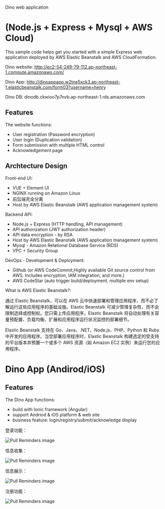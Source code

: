 Dino web application

(Node.js + Express + Mysql + AWS Cloud)
==================================================

This sample code helps get you started with a simple Express web application
deployed by AWS Elastic Beanstalk and AWS CloudFormation.

Dino website: http://ec2-54-249-79-112.ap-northeast-1.compute.amazonaws.com/

Dino App: http://dinoappapp.w2tne5xck3.ap-northeast-1.elasticbeanstalk.com/form03?username=henry

Dino DB: dinodb.ckwioo7p7nvb.ap-northeast-1.rds.amazonaws.com

Features
-----------

The website functions:

* User registration (Password encryption)
* User login (Duplication validation)
* Form submission with multiple HTML control
* Acknowledgement page

Archtecture Design
-----------

Front-end UI:

* VUE + Element UI
* NGINX running on Amazon Linux
* 前后端完全分离
* Host by AWS Elastic Beanstalk (AWS application management system)
  
Backend API:

* Node.js + Express (HTTP handling, API management)
* API authorization (JWT authorization header)
* API data encryption - by RSA
* Host by AWS Elastic Beanstalk (AWS application management system)
* Mysql - Amazon Relational Database Service (RDS)
* VPC + Security Group

DevOps - Development & Deployment:

* Github (or AWS CodeCommit,Highly available Git source control from AWS. Includes encryption, IAM integration, and more.)
* AWS CodeStar (auto trigger build/deployment, multiple env setup)

What is AWS Elastic Beanstalk?:

通过 Elastic Beanstalk，可以在 AWS 云中快速部署和管理应用程序，而不必了解运行这些应用程序的基础设施。Elastic Beanstalk 可减少管理复杂性，而不会限制选择或控制权。您只需上传应用程序，Elastic Beanstalk 将自动处理有关容量预配置、负载均衡、扩展和应用程序运行状况监控的部署细节。

Elastic Beanstalk 支持在 Go、Java、.NET、Node.js、PHP、Python 和 Ruby 中开发的应用程序。当您部署应用程序时，Elastic Beanstalk 构建选定的受支持的平台版本并预置一个或多个 AWS 资源（如 Amazon EC2 实例）来运行您的应用程序。

# Dino App (Andirod/iOS)

Features
-----------

The Dino App functions:

* build with Ionic framework (Angular)
* support Andriod & iOS platform & web site
* business feature: login/registry/submit/acknowledge display


登录功能：

![Pull Reminders image](public/img/1.jpg)

信息收集：

![Pull Reminders image](public/img/2.jpg)

信息展示：

![Pull Reminders image](public/img/3.jpg)

注册功能：

![Pull Reminders image](public/img/4.jpg)
